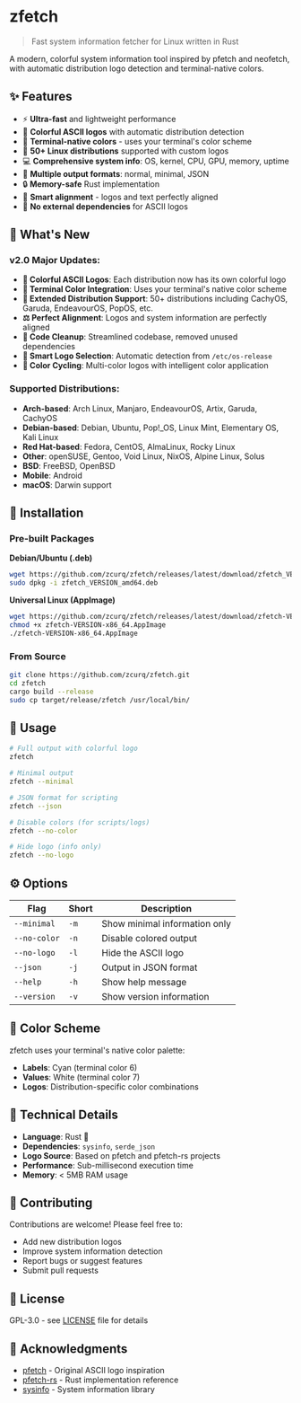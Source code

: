 # zfetch

> Fast system information fetcher for Linux written in Rust

A modern, colorful system information tool inspired by pfetch and neofetch, with automatic distribution logo detection and terminal-native colors.

## ✨ Features

- ⚡ **Ultra-fast** and lightweight performance
- 🎨 **Colorful ASCII logos** with automatic distribution detection
- 🌈 **Terminal-native colors** - uses your terminal's color scheme
- 🐧 **50+ Linux distributions** supported with custom logos
- 💻 **Comprehensive system info**: OS, kernel, CPU, GPU, memory, uptime
- 📱 **Multiple output formats**: normal, minimal, JSON
- 🔒 **Memory-safe** Rust implementation
- 🎯 **Smart alignment** - logos and text perfectly aligned
- 🚫 **No external dependencies** for ASCII logos

## 🎯 What's New

### v2.0 Major Updates:
- **🎨 Colorful ASCII Logos**: Each distribution now has its own colorful logo
- **🌈 Terminal Color Integration**: Uses your terminal's native color scheme
- **🐧 Extended Distribution Support**: 50+ distributions including CachyOS, Garuda, EndeavourOS, PopOS, etc.
- **⚖️ Perfect Alignment**: Logos and system information are perfectly aligned
- **🧹 Code Cleanup**: Streamlined codebase, removed unused dependencies
- **🎯 Smart Logo Selection**: Automatic detection from `/etc/os-release`
- **🔄 Color Cycling**: Multi-color logos with intelligent color application

### Supported Distributions:
- **Arch-based**: Arch Linux, Manjaro, EndeavourOS, Artix, Garuda, CachyOS
- **Debian-based**: Debian, Ubuntu, Pop!_OS, Linux Mint, Elementary OS, Kali Linux
- **Red Hat-based**: Fedora, CentOS, AlmaLinux, Rocky Linux
- **Other**: openSUSE, Gentoo, Void Linux, NixOS, Alpine Linux, Solus
- **BSD**: FreeBSD, OpenBSD
- **Mobile**: Android
- **macOS**: Darwin support

## 🚀 Installation

### Pre-built Packages

**Debian/Ubuntu (.deb)**
```bash
wget https://github.com/zcurq/zfetch/releases/latest/download/zfetch_VERSION_amd64.deb
sudo dpkg -i zfetch_VERSION_amd64.deb
```

**Universal Linux (AppImage)**
```bash
wget https://github.com/zcurq/zfetch/releases/latest/download/zfetch-VERSION-x86_64.AppImage
chmod +x zfetch-VERSION-x86_64.AppImage
./zfetch-VERSION-x86_64.AppImage
```

### From Source

```bash
git clone https://github.com/zcurq/zfetch.git
cd zfetch
cargo build --release
sudo cp target/release/zfetch /usr/local/bin/
```

## 📖 Usage

```bash
# Full output with colorful logo
zfetch

# Minimal output
zfetch --minimal

# JSON format for scripting
zfetch --json

# Disable colors (for scripts/logs)
zfetch --no-color

# Hide logo (info only)
zfetch --no-logo
```

## ⚙️ Options

| Flag | Short | Description |
|------|-------|-------------|
| `--minimal` | `-m` | Show minimal information only |
| `--no-color` | `-n` | Disable colored output |
| `--no-logo` | `-l` | Hide the ASCII logo |
| `--json` | `-j` | Output in JSON format |
| `--help` | `-h` | Show help message |
| `--version` | `-v` | Show version information |

## 🎨 Color Scheme

zfetch uses your terminal's native color palette:
- **Labels**: Cyan (terminal color 6)
- **Values**: White (terminal color 7)
- **Logos**: Distribution-specific color combinations

## 🔧 Technical Details

- **Language**: Rust 🦀
- **Dependencies**: `sysinfo`, `serde_json`
- **Logo Source**: Based on pfetch and pfetch-rs projects
- **Performance**: Sub-millisecond execution time
- **Memory**: < 5MB RAM usage

## 🤝 Contributing

Contributions are welcome! Please feel free to:
- Add new distribution logos
- Improve system information detection
- Report bugs or suggest features
- Submit pull requests

## 📄 License

GPL-3.0 - see [LICENSE](LICENSE) file for details

## 🙏 Acknowledgments

- [pfetch](https://github.com/dylanaraps/pfetch) - Original ASCII logo inspiration
- [pfetch-rs](https://github.com/Gobidev/pfetch-rs) - Rust implementation reference
- [sysinfo](https://github.com/GuillaumeGomez/sysinfo) - System information library
